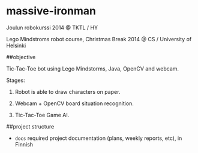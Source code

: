 massive-ironman
===============

Joulun robokurssi 2014 @ TKTL / HY

Lego Mindstroms robot course, Christmas Break 2014 @ CS / University of Helsinki


##objective

Tic-Tac-Toe bot using Lego Mindstorms, Java, OpenCV and webcam.

Stages:

1. Robot is able to draw characters on paper.

2. Webcam + OpenCV board situation recognition.

3. Tic-Tac-Toe Game AI.

##project structure

* `docs` required project documentation (plans, weekly reports, etc), in Finnish

